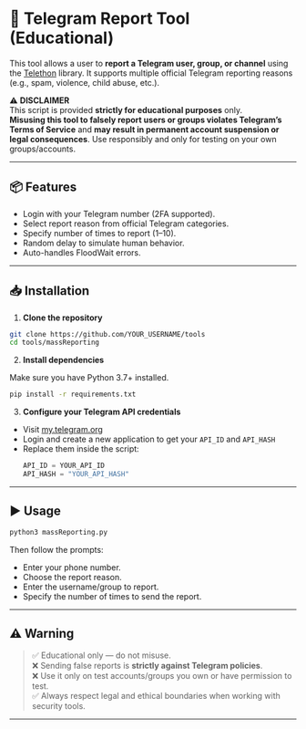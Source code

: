 # 🚨 Telegram Report Tool (Educational)

This tool allows a user to **report a Telegram user, group, or channel** using the [Telethon](https://github.com/LonamiWebs/Telethon) library. It supports multiple official Telegram reporting reasons (e.g., spam, violence, child abuse, etc.).

⚠️ **DISCLAIMER**  
This script is provided **strictly for educational purposes** only.  
**Misusing this tool to falsely report users or groups violates Telegram’s Terms of Service** and **may result in permanent account suspension or legal consequences**. Use responsibly and only for testing on your own groups/accounts.

---

## 📦 Features

- Login with your Telegram number (2FA supported).
- Select report reason from official Telegram categories.
- Specify number of times to report (1–10).
- Random delay to simulate human behavior.
- Auto-handles FloodWait errors.

---

## 📥 Installation

1. **Clone the repository**

```bash
git clone https://github.com/YOUR_USERNAME/tools
cd tools/massReporting
```

2. **Install dependencies**

Make sure you have Python 3.7+ installed.

```bash
pip install -r requirements.txt
```

3. **Configure your Telegram API credentials**

- Visit [my.telegram.org](https://my.telegram.org)
- Login and create a new application to get your `API_ID` and `API_HASH`
- Replace them inside the script:
  ```python
  API_ID = YOUR_API_ID
  API_HASH = "YOUR_API_HASH"
  ```

---

## ▶️ Usage

```bash
python3 massReporting.py
```

Then follow the prompts:

- Enter your phone number.
- Choose the report reason.
- Enter the username/group to report.
- Specify the number of times to send the report.

---

## ⚠️ Warning

> ✅ Educational only — do not misuse.  
> ❌ Sending false reports is **strictly against Telegram policies**.  
> ❌ Use it only on test accounts/groups you own or have permission to test.  
> ✅ Always respect legal and ethical boundaries when working with security tools.

---

